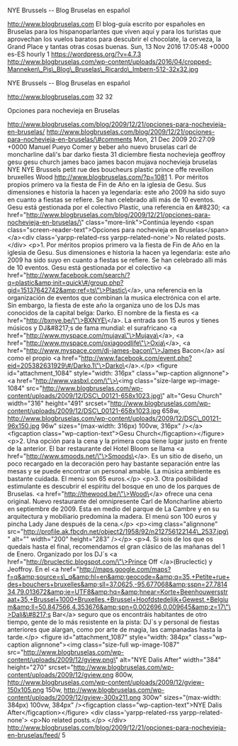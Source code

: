 NYE Brussels -- Blog Bruselas en español

http://www.blogbruselas.com El blog-guía escrito por españoles en
Bruselas para los hispanoparlantes que viven aquí y para los turistas
que aprovechan los vuelos baratos para descubrir el chocolate, la
cerveza, la Grand Place y tantas otras cosas buenas. Sun, 13 Nov 2016
17:05:48 +0000 es-ES hourly 1 https://wordpress.org/?v=4.7.3
http://www.blogbruselas.com/wp-content/uploads/2016/04/cropped-Manneken\_Pis\_Blog\_Bruselas\_Ricardo\_Imbern-512-32x32.jpg

NYE Brussels -- Blog Bruselas en español

http://www.blogbruselas.com 32 32

Opciones para nochevieja en Bruselas

http://www.blogbruselas.com/blog/2009/12/21/opciones-para-nochevieja-en-bruselas/
http://www.blogbruselas.com/blog/2009/12/21/opciones-para-nochevieja-en-bruselas/\#comments
Mon, 21 Dec 2009 20:27:09 +0000 Manuel Pueyo Comer y beber año nuevo
bruselas carl de moncharline dali\'s bar darko fiesta 31 diciembre
fiesta nochevieja geoffroy gesu gesu church james baco james bacon
mujava nochevieja bruselas NYE NYE Brussels petit rue des boucheurs
plastic prince offe reveillon bruxelles Wood
http://www.blogbruselas.com/?p=1081 1. Por méritos propios primero va la
fiesta de Fin de Año en la iglesia de Gesu. Sus dimensiones e historia
la hacen ya legendaria: este año 2009 ha sido suyo en cuanto a fiestas
se refiere. Se han celebrado alli más de 10 eventos. Gesu está
gestionada por el colectivo Plastic, una referencia en &\#8230; \<a
href=\"http://www.blogbruselas.com/blog/2009/12/21/opciones-para-nochevieja-en-bruselas/\"
class=\"more-link\"\>Continúa leyendo \<span
class=\"screen-reader-text\"\>Opciones para nochevieja en
Bruselas\</span\>\</a\>\<div class=\'yarpp-related-rss
yarpp-related-none\'\> No related posts. \</div\> \<p\>1. Por méritos
propios primero va la fiesta de Fin de Año en la iglesia de Gesu. Sus
dimensiones e historia la hacen ya legendaria: este año 2009 ha sido
suyo en cuanto a fiestas se refiere. Se han celebrado alli más de 10
eventos. Gesu está gestionada por el colectivo \<a
href=\"http://www.facebook.com/search/?q=plastic&amp;init=quick\#/group.php?gid=15137642742&amp;ref=ts\"\>Plastic\</a\>,
una referencia en la organización de eventos que combinan la musica
electrónica con el arte. Sin embargo, la fiesta de este año la organiza
uno de los DJs mas conocidos de la capital belga: Darko. El nombre de la
fiesta es \<a href=\"http://bxnye.be/\"\>BXNYE\</a\>. La entrada son 15
euros y tienes músicos y DJ&\#8217;s de fama mundial: el surafricano \<a
href=\"http://www.myspace.com/mujava\"\>Mujava\</a\>, \<a
href=\"http://www.myspace.com/oxiagoodlife\"\>Oxia\</a\>, \<a
href=\"http://www.myspace.com/dj-james-bacon\"\>James Bacon\</a\> así
como el propio \<a
href=\"http://www.facebook.com/event.php?eid=205382631929\#/Darko.1\"\>Darko\</a\>.\</p\>
\<figure id=\"attachment\_1084\" style=\"width: 316px\"
class=\"wp-caption alignnone\"\>\<a
href=\"http://www.vasbxl.com/\"\>\<img class=\"size-large
wp-image-1084\"
src=\"http://www.blogbruselas.com/wp-content/uploads/2009/12/DSC\_00121-658x1023.jpg\"
alt=\"Gesu Church\" width=\"316\" height=\"491\"
srcset=\"http://www.blogbruselas.com/wp-content/uploads/2009/12/DSC\_00121-658x1023.jpg
658w,
http://www.blogbruselas.com/wp-content/uploads/2009/12/DSC\_00121-96x150.jpg
96w\" sizes=\"(max-width: 316px) 100vw, 316px\" /\>\</a\>\<figcaption
class=\"wp-caption-text\"\>Gesu Church\</figcaption\>\</figure\> \<p\>2.
Una opción para la cena y la primera copa tiene lugar justo en frente de
la anterior. El bar restaurante del Hotel Bloom se llama \<a
href=\"http://www.smoods.net/\"\>Smoods\</a\>. Es un sitio de diseño, un
poco recargado en la decoración pero hay bastante separación entre las
mesas y se puede encontrar un personal amable. La música ambiente es
bastante cuidada. El menú son 65 euros.\</p\> \<p\>3. Otra posibilidad
estimulante es descubrir el espíritu del bosque en uno de los parques de
Bruselas. \<a href=\"http://thewood.be/\"\>Wood\</a\> ofrece una cena
original. Nuevo restaurante del omnipresente Carl de Moncharline abierto
en septiembre de 2009. Esta en medio del parque de La Cambre y en su
arquitectura y mobiliario predomina la madera. El menú son 100 euros y
pincha Lady Jane después de la cena.\</p\> \<p\>\<img
class=\"alignnone\"
src=\"http://profile.ak.fbcdn.net/object2/1958/92/n212756122144\_2537.jpg\"
alt=\"\" width=\"200\" height=\"283\" /\>\</p\> \<p\>4. Si sois de los
que os quedais hasta el final, recomendamos el gran clásico de las
mañanas del 1 de Enero. Organizado por los DJ´s \<a
href=\"http://bruclectic.blogspot.com/\"\>Prince Off \</a\>(Bruclectic)
y Jeoffroy. En el \<a
href=\"http://maps.google.com/maps?f=q&amp;source=s\_q&amp;hl=en&amp;geocode=&amp;q=35,+Petite+rue+des+bouchers+bruxelles&amp;sll=37.0625,-95.677068&amp;sspn=27.781434,79.013672&amp;ie=UTF8&amp;hq=&amp;hnear=Korte+Beenhouwersstraat+35,+Brussel+1000+Bruxelles,+Brussel+Hoofdstedelijk+Gewest,+Belgium&amp;ll=50.847566,4.353676&amp;spn=0.002696,0.009645&amp;z=17\"\>Dali&\#8217;s
Bar\</a\> seguro que os encontráis habitantes de otro tiempo, gente de
lo más resistente en la pista: DJ\`s y personal de fiestas anteriores
que alargan, como por arte de magia, las campanadas hasta la
tarde.\</p\> \<figure id=\"attachment\_1087\" style=\"width: 384px\"
class=\"wp-caption alignnone\"\>\<img class=\"size-full wp-image-1087\"
src=\"http://www.blogbruselas.com/wp-content/uploads/2009/12/gview.png\"
alt=\"NYE Dalis After\" width=\"384\" height=\"270\"
srcset=\"http://www.blogbruselas.com/wp-content/uploads/2009/12/gview.png
800w,
http://www.blogbruselas.com/wp-content/uploads/2009/12/gview-150x105.png
150w,
http://www.blogbruselas.com/wp-content/uploads/2009/12/gview-300x211.png
300w\" sizes=\"(max-width: 384px) 100vw, 384px\" /\>\<figcaption
class=\"wp-caption-text\"\>NYE Dalis After\</figcaption\>\</figure\>
\<div class=\'yarpp-related-rss yarpp-related-none\'\> \<p\>No related
posts.\</p\> \</div\>
http://www.blogbruselas.com/blog/2009/12/21/opciones-para-nochevieja-en-bruselas/feed/
5
